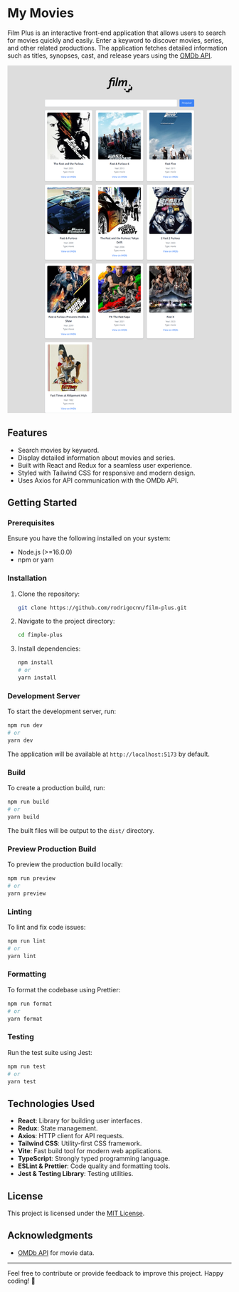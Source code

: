 # My Movies

Film Plus is an interactive front-end application that allows users to search for movies quickly and easily. Enter a keyword to discover movies, series, and other related productions. The application fetches detailed information such as titles, synopses, cast, and release years using the [OMDb API](https://www.omdbapi.com/).

![Home Screen](src/assets/home.png)

## Features

- Search movies by keyword.
- Display detailed information about movies and series.
- Built with React and Redux for a seamless user experience.
- Styled with Tailwind CSS for responsive and modern design.
- Uses Axios for API communication with the OMDb API.

## Getting Started

### Prerequisites

Ensure you have the following installed on your system:

- Node.js (>=16.0.0)
- npm or yarn

### Installation

1. Clone the repository:

   ```bash
   git clone https://github.com/rodrigocnn/film-plus.git
   ```

2. Navigate to the project directory:

   ```bash
   cd fimple-plus
   ```

3. Install dependencies:
   ```bash
   npm install
   # or
   yarn install
   ```

### Development Server

To start the development server, run:

```bash
npm run dev
# or
yarn dev
```

The application will be available at `http://localhost:5173` by default.

### Build

To create a production build, run:

```bash
npm run build
# or
yarn build
```

The built files will be output to the `dist/` directory.

### Preview Production Build

To preview the production build locally:

```bash
npm run preview
# or
yarn preview
```

### Linting

To lint and fix code issues:

```bash
npm run lint
# or
yarn lint
```

### Formatting

To format the codebase using Prettier:

```bash
npm run format
# or
yarn format
```

### Testing

Run the test suite using Jest:

```bash
npm run test
# or
yarn test
```

## Technologies Used

- **React**: Library for building user interfaces.
- **Redux**: State management.
- **Axios**: HTTP client for API requests.
- **Tailwind CSS**: Utility-first CSS framework.
- **Vite**: Fast build tool for modern web applications.
- **TypeScript**: Strongly typed programming language.
- **ESLint & Prettier**: Code quality and formatting tools.
- **Jest & Testing Library**: Testing utilities.

## License

This project is licensed under the [MIT License](LICENSE).

## Acknowledgments

- [OMDb API](https://www.omdbapi.com/) for movie data.

---

Feel free to contribute or provide feedback to improve this project. Happy coding! 🚀
